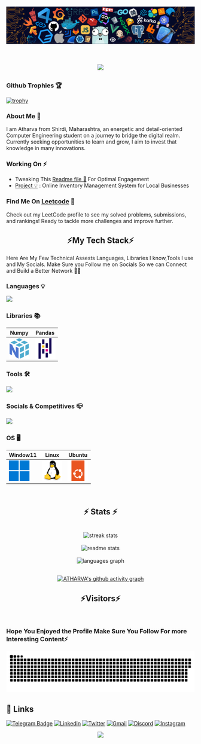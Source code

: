<p align="center"><img src="https://raw.githubusercontent.com/KevinPatel04/KevinPatel04/master/header.png"></p>
<h1 align="center">
    <img src="https://readme-typing-svg.herokuapp.com/?font=Righteous&size=35&center=true&vCenter=true&width=500&height=70&duration=3000&lines=Heeyyy+👋🏻+There+!!!!&color=white" />
</h1>

### Github Trophies 🏆 

    
[![trophy](https://github-profile-trophy.vercel.app/?username=Atharvkote&title=Stars,Followers,Commits,Repositories,MultipleLang,PullRequest&theme=onedark&rows=2&column=5)](https://github.com/ryo-ma/github-profile-trophy)


### About Me 🚀
<div>
<p>
I am Atharva from Shirdi, Maharashtra, an energetic and detail-oriented Computer Engineering student on a journey to bridge the digital realm.
Currently seeking opportunities to learn and grow, I aim to invest that knowledge in many innovations.   
</p>
</div>

### Working On ⚡️
    
- Tweaking This [Readme file 🔎](https://github.com/Atharvkote/Atharvkote.git) For Optimal Engagement
- [Project 💡](https://github.com/Atharvkote/Online-Market-Place.git) : Online Inventory Management System for Local Businesses 

###  Find Me On [Leetcode](https://leetcode.com/u/AtharvaKote81) 📡
Check out my LeetCode profile to see my solved problems, submissions, and rankings! Ready to tackle more challenges and improve further.

<h2 align="center">⚡️My Tech Stack⚡️</h2>

Here Are My Few Technical Assests Languages, Libraries I know,Tools I use and My Socials. Make Sure you Follow me on Socials So we can Connect and Build a Better Network 🤝💭

### Languages 💡

  <a href="https://skillicons.dev">
    <img src="https://skillicons.dev/icons?i=python,c,java,html,css,js" />
  </a>



### Libraries 📚
| Numpy | Pandas |
|----------|----------|
|  <img src="https://github.com/devicons/devicon/blob/master/icons/numpy/numpy-original.svg" title="Python"  alt="Python" width="55" height="55"/> |  <img src="https://github.com/devicons/devicon/blob/master/icons/pandas/pandas-original.svg" title="C"  alt="C" width="55" height="55"/> | 
### Tools 🛠 
  <a href="https://skillicons.dev">
    <img src="https://skillicons.dev/icons?i=vscode,anaconda,git" />
  </a>

### Socials & Competitives 📪
  <a href="https://skillicons.dev">
    <img src="https://skillicons.dev/icons?i=linkedin,twitter,instagram,stackoverflow" />
  </a>
  
### OS 🖥
<div>
   
| Window11| Linux | Ubuntu | 
|----------|----------|----------|
| <img src="https://github.com/devicons/devicon/blob/master/icons/windows11/windows11-original.svg" width="55" height="55"/> |<img src="https://github.com/devicons/devicon/blob/master/icons/linux/linux-original.svg" title="Linux" alt="Linux" width="55" height="55"/> | <img src="https://github.com/devicons/devicon/blob/master/icons/ubuntu/ubuntu-original.svg" title="Ubuntu" alt="Ubuntu" width="55" height="55"/> |
</div>

<br>
<h2 align="center">⚡ Stats ⚡</h2>
<br/>
<div align=center>
  <img width=390 src="https://github-readme-streak-stats-salesp07.vercel.app/?user=Atharvkote&count_private=true&theme=react&border_radius=20" alt="streak stats"/>
    <br/>
    <br/>
  <img width=390 src="https://github-readme-stats-salesp07.vercel.app/api?username=Atharvkote&count_private=true&show_icons=true&theme=react&rank_icon=github&border_radius=20" alt="readme stats" />
  <br/>
    <br/>
  <img src="https://github-readme-stats.vercel.app/api/top-langs?username=Atharvkote&locale=en&hide_title=false&layout=compact&card_width=320&langs_count=5&theme=react&hide_border=false&border_radius=20" height="150" alt="languages graph"  />
    <br/>
    <br/>
    
[![ATHARVA's github activity graph](https://github-readme-activity-graph.vercel.app/graph?username=Atharvkote&theme=react-dark&radius=16&hide_border=false)](https://github.com/ashutosh00710/github-readme-activity-graph)
</div>

<h2 align="center">⚡️Visitors⚡️</h2>

<div id="header" align="center">
  <img src="https://komarev.com/ghpvc/?username=Atharvkote&style=for-the-badge&color=blue&border_radius=20" alt=""/>
</div>


<h3>Hope You Enjoyed the Profile Make Sure You Follow For more Interesting Content⚡️</h3>
 <img width="1000" src="Assests/github-snake.svg" alt="snake"/>



## 🔗 Links
[![Telegram Badge](https://img.shields.io/badge/Telegram-blue?style=for-the-badge&logo=telegram&logoColor=white)](https://t.me/AtharvKote)
[![Linkedin](https://img.shields.io/badge/linkedin-0A66C2?style=for-the-badge&logo=linkedin&logoColor=white)](https://www.linkedin.com/in/atharvakote)
[![Twitter](https://img.shields.io/badge/twitter-1DA1F2?style=for-the-badge&logo=twitter&logoColor=white)](https://twitter.com/ImAtharva81)
[![Gmail](https://img.shields.io/badge/Gmail-D14836?style=for-the-badge&logo=gmail&logoColor=white
)](mailto:atharvkote3@gmail.com)
[![Discord](https://img.shields.io/badge/Discord-%235865F2.svg?style=for-the-badge&logo=discord&logoColor=white)](discordapp.com/user/1238159826748702824)
[![Instagram](https://img.shields.io/badge/Instagram-%23E4405F.svg?style=for-the-badge&logo=Instagram&logoColor=white)](https://www.instagram.com/___atharv_81?igsh=MWxseGoyYmlianp6ZQ==)

<p align="center">
     <img src="https://capsule-render.vercel.app/api?type=waving&color=gradient&height=100&section=footer"/>
</p>
